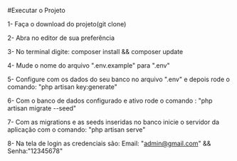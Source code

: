 #Executar o Projeto

1- Faça o download do projeto(git clone)

2- Abra no editor de sua preferência

3- No terminal digite: composer install && composer update

4- Mude o nome do arquivo ".env.example" para ".env"

5- Configure com os dados do seu banco no arquivo ".env" e depois rode o comando: "php artisan key:generate"

6- Com o banco de dados configurado e ativo rode o comando : "php artisan migrate --seed"

7- Com as migrations e as seeds inseridas no banco inicie o servidor da aplicação com o comando: "php artisan serve"

8- Na tela de login as credenciais são: Email: "admin@gmail.com" && Senha:"12345678"
